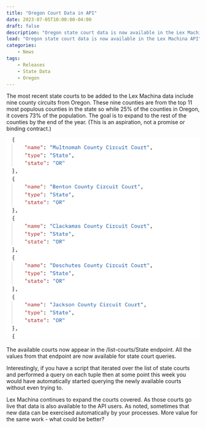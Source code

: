 ```yaml
---
title: "Oregon Court Data in API"
date: 2023-07-05T10:00:00-04:00
draft: false
description: "Oregon state court data is now available in the Lex Machina API"
lead: "Oregon state court data is now available in the Lex Machina API"
categories:
    - News
tags: 
    - Releases
    - State Data
    - Oregon
---
```

The most recent state courts to be added to the Lex Machina data include nine county circuits from Oregon. These nine counties are from the top 11 most populous counties in the state so while 25% of the counties in Oregon, it covers 73% of the population. The goal is to expand to the rest of the counties by the end of the year. (This is an aspiration, not a promise or binding contract.)

![The JSON Output of Oregon courts from the /list-courts/State endpoint](OregonStateCourts.png)

The available courts now appear in the /list-courts/State endpoint. All the values from that endpoint are now available for state court queries.

Interestingly, if you have a script that iterated over the list of state courts and performed a query on each tuple then at some point this week you would have automatically started querying the newly available courts without even trying to.

Lex Machina continues to expand the courts covered. As those courts go live that data is also available to the API users. As noted, sometimes that new data can be exercised automatically by your processes. More value for the same work - what could be better?
